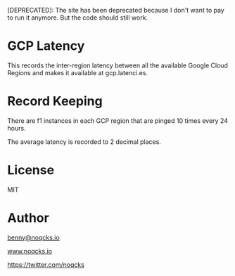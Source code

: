 [DEPRECATED]: The site has been deprecated because I don't want to pay to run it anymore. But the code should still work. 

# GCP Latency

This records the inter-region latency between all the available Google Cloud Regions
and makes it available at gcp.latenci.es.

# Record Keeping

There are f1 instances in each GCP region that are pinged 10 times every 24 hours.

The average latency is recorded to 2 decimal places.

# License

MIT

# Author

benny@noqcks.io

www.noqcks.io

https://twitter.com/noqcks
